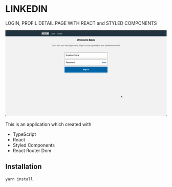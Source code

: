 # LINKEDIN
LOGIN, PROFIL DETAIL PAGE WITH REACT and STYLED COMPONENTS

![Demo](linkedin-login-profil-demo.gif)

This is an application which created with
- TypeScript
- React
- Styled Components
- React Router Dom

## Installation

```bash
yarn install
```
